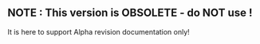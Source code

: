 ## NOTE : This version is OBSOLETE - do NOT use !
It is here to support Alpha revision documentation only!
